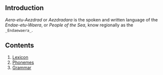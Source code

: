 ## Introduction
_Aera-etu-Aezdrad_ or _Aezdradara_ is the spoken and written language of the  _Endae-etu-Waera_, or _People of the Sea_,
know regionally as the `_Endaewaera_`. 

## Contents
1. [Lexicon](Lexicon.md)
2. [Phonemes](Phonemes.md)
3. [Grammar](Grammard.md)
